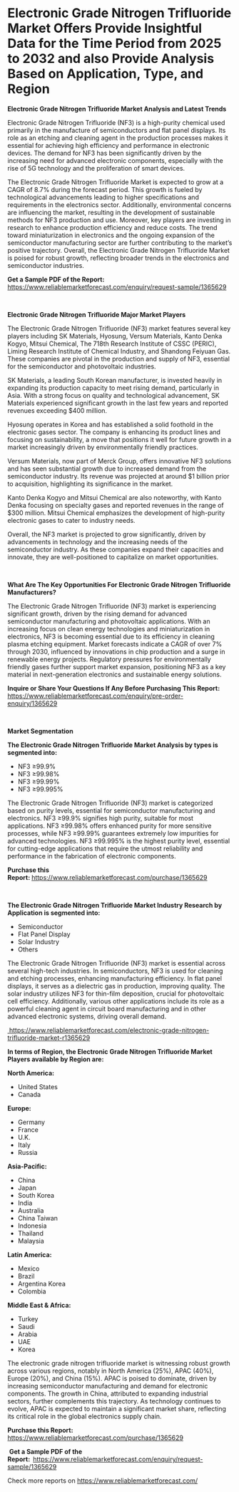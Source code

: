 <p><h1>Electronic Grade Nitrogen Trifluoride Market Offers Provide Insightful Data for the Time Period from 2025 to 2032 and also Provide Analysis Based on Application, Type, and Region</h1></p><p><strong>Electronic Grade Nitrogen Trifluoride Market Analysis and Latest Trends</strong></p>
<p><p>Electronic Grade Nitrogen Trifluoride (NF3) is a high-purity chemical used primarily in the manufacture of semiconductors and flat panel displays. Its role as an etching and cleaning agent in the production processes makes it essential for achieving high efficiency and performance in electronic devices. The demand for NF3 has been significantly driven by the increasing need for advanced electronic components, especially with the rise of 5G technology and the proliferation of smart devices.</p><p>The Electronic Grade Nitrogen Trifluoride Market is expected to grow at a CAGR of 8.7% during the forecast period. This growth is fueled by technological advancements leading to higher specifications and requirements in the electronics sector. Additionally, environmental concerns are influencing the market, resulting in the development of sustainable methods for NF3 production and use. Moreover, key players are investing in research to enhance production efficiency and reduce costs. The trend toward miniaturization in electronics and the ongoing expansion of the semiconductor manufacturing sector are further contributing to the market’s positive trajectory. Overall, the Electronic Grade Nitrogen Trifluoride Market is poised for robust growth, reflecting broader trends in the electronics and semiconductor industries.</p></p>
<p><strong>Get a Sample PDF of the Report:&nbsp;</strong> <a href="https://www.reliablemarketforecast.com/enquiry/request-sample/1365629?utm_campaign=3049&utm_medium=2&utm_source=Github&utm_content=ia&utm_term=22032025&utm_id=electronic-grade-nitrogen-trifluoride">https://www.reliablemarketforecast.com/enquiry/request-sample/1365629</a></p>
<p>&nbsp;</p>
<p><strong>Electronic Grade Nitrogen Trifluoride Major Market Players</strong></p>
<p><p>The Electronic Grade Nitrogen Trifluoride (NF3) market features several key players including SK Materials, Hyosung, Versum Materials, Kanto Denka Kogyo, Mitsui Chemical, The 718th Research Institute of CSSC (PERIC), Liming Research Institute of Chemical Industry, and Shandong Feiyuan Gas. These companies are pivotal in the production and supply of NF3, essential for the semiconductor and photovoltaic industries.</p><p>SK Materials, a leading South Korean manufacturer, is invested heavily in expanding its production capacity to meet rising demand, particularly in Asia. With a strong focus on quality and technological advancement, SK Materials experienced significant growth in the last few years and reported revenues exceeding $400 million.</p><p>Hyosung operates in Korea and has established a solid foothold in the electronic gases sector. The company is enhancing its product lines and focusing on sustainability, a move that positions it well for future growth in a market increasingly driven by environmentally friendly practices.</p><p>Versum Materials, now part of Merck Group, offers innovative NF3 solutions and has seen substantial growth due to increased demand from the semiconductor industry. Its revenue was projected at around $1 billion prior to acquisition, highlighting its significance in the market.</p><p>Kanto Denka Kogyo and Mitsui Chemical are also noteworthy, with Kanto Denka focusing on specialty gases and reported revenues in the range of $300 million. Mitsui Chemical emphasizes the development of high-purity electronic gases to cater to industry needs.</p><p>Overall, the NF3 market is projected to grow significantly, driven by advancements in technology and the increasing needs of the semiconductor industry. As these companies expand their capacities and innovate, they are well-positioned to capitalize on market opportunities.</p></p>
<p>&nbsp;</p>
<p><strong>What Are The Key Opportunities For Electronic Grade Nitrogen Trifluoride Manufacturers?</strong></p>
<p><p>The Electronic Grade Nitrogen Trifluoride (NF3) market is experiencing significant growth, driven by the rising demand for advanced semiconductor manufacturing and photovoltaic applications. With an increasing focus on clean energy technologies and miniaturization in electronics, NF3 is becoming essential due to its efficiency in cleaning plasma etching equipment. Market forecasts indicate a CAGR of over 7% through 2030, influenced by innovations in chip production and a surge in renewable energy projects. Regulatory pressures for environmentally friendly gases further support market expansion, positioning NF3 as a key material in next-generation electronics and sustainable energy solutions.</p></p>
<p><strong>Inquire or Share Your Questions If Any Before Purchasing This Report:</strong> <a href="https://www.reliablemarketforecast.com/enquiry/pre-order-enquiry/1365629?utm_campaign=3049&utm_medium=2&utm_source=Github&utm_content=ia&utm_term=22032025&utm_id=electronic-grade-nitrogen-trifluoride">https://www.reliablemarketforecast.com/enquiry/pre-order-enquiry/1365629</a></p>
<p>&nbsp;</p>
<p><strong>Market Segmentation</strong></p>
<p><strong>The Electronic Grade Nitrogen Trifluoride Market Analysis by types is segmented into:</strong></p>
<p><ul><li>NF3 ≥99.9%</li><li>NF3 ≥99.98%</li><li>NF3 ≥99.99%</li><li>NF3 ≥99.995%</li></ul></p>
<p><p>The Electronic Grade Nitrogen Trifluoride (NF3) market is categorized based on purity levels, essential for semiconductor manufacturing and electronics. NF3 ≥99.9% signifies high purity, suitable for most applications. NF3 ≥99.98% offers enhanced purity for more sensitive processes, while NF3 ≥99.99% guarantees extremely low impurities for advanced technologies. NF3 ≥99.995% is the highest purity level, essential for cutting-edge applications that require the utmost reliability and performance in the fabrication of electronic components.</p></p>
<p><strong>Purchase this Report:&nbsp;</strong><a href="https://www.reliablemarketforecast.com/purchase/1365629?utm_campaign=3049&utm_medium=2&utm_source=Github&utm_content=ia&utm_term=22032025&utm_id=electronic-grade-nitrogen-trifluoride">https://www.reliablemarketforecast.com/purchase/1365629</a></p>
<p>&nbsp;</p>
<p><strong>The Electronic Grade Nitrogen Trifluoride Market Industry Research by Application is segmented into:</strong></p>
<p><ul><li>Semiconductor</li><li>Flat Panel Display</li><li>Solar Industry</li><li>Others</li></ul></p>
<p><p>The Electronic Grade Nitrogen Trifluoride (NF3) market is essential across several high-tech industries. In semiconductors, NF3 is used for cleaning and etching processes, enhancing manufacturing efficiency. In flat panel displays, it serves as a dielectric gas in production, improving quality. The solar industry utilizes NF3 for thin-film deposition, crucial for photovoltaic cell efficiency. Additionally, various other applications include its role as a powerful cleaning agent in circuit board manufacturing and in other advanced electronic systems, driving overall demand.</p></p>
<p><a href="https://www.reliablemarketforecast.com/electronic-grade-nitrogen-trifluoride-market-r1365629?utm_campaign=3049&utm_medium=2&utm_source=Github&utm_content=ia&utm_term=22032025&utm_id=electronic-grade-nitrogen-trifluoride">&nbsp;https://www.reliablemarketforecast.com/electronic-grade-nitrogen-trifluoride-market-r1365629</a></p>
<p><strong>In terms of Region, the Electronic Grade Nitrogen Trifluoride Market Players available by Region are:</strong></p>
<p>
    <p> <strong> North America: </strong>
        <ul>
            <li>United States</li>
            <li>Canada</li>
        </ul>
        </p> 
    <p> <strong> Europe: </strong>
        <ul>
            <li>Germany</li>
            <li>France</li>
            <li>U.K.</li>
            <li>Italy</li>
            <li>Russia</li>
        </ul>
        </p> 
    <p> <strong> Asia-Pacific: </strong>
        <ul>
            <li>China</li>
            <li>Japan</li>
            <li>South Korea</li>
            <li>India</li>
            <li>Australia</li>
            <li>China Taiwan</li>
            <li>Indonesia</li>
            <li>Thailand</li>
            <li>Malaysia</li>
        </ul>
        </p> 
    <p> <strong> Latin America: </strong>
        <ul>
            <li>Mexico</li>
            <li>Brazil</li>
            <li>Argentina Korea</li>
            <li>Colombia</li>
        </ul>
        </p> 
    <p> <strong> Middle East & Africa: </strong>
        <ul>
            <li>Turkey</li>
            <li>Saudi</li>
            <li>Arabia</li>
            <li>UAE</li>
            <li>Korea</li>
        </ul>
    </p>
    </p>
<p><p>The electronic grade nitrogen trifluoride market is witnessing robust growth across various regions, notably in North America (25%), APAC (40%), Europe (20%), and China (15%). APAC is poised to dominate, driven by increasing semiconductor manufacturing and demand for electronic components. The growth in China, attributed to expanding industrial sectors, further complements this trajectory. As technology continues to evolve, APAC is expected to maintain a significant market share, reflecting its critical role in the global electronics supply chain.</p></p>
<p><strong>Purchase this Report: </strong><a href="https://www.reliablemarketforecast.com/purchase/1365629?utm_campaign=3049&utm_medium=2&utm_source=Github&utm_content=ia&utm_term=22032025&utm_id=electronic-grade-nitrogen-trifluoride">https://www.reliablemarketforecast.com/purchase/1365629</a></p>
<p>&nbsp;<strong>Get a Sample PDF of the Report:&nbsp;&nbsp;</strong><a href="https://www.reliablemarketforecast.com/enquiry/request-sample/1365629?utm_campaign=3049&utm_medium=2&utm_source=Github&utm_content=ia&utm_term=22032025&utm_id=electronic-grade-nitrogen-trifluoride">https://www.reliablemarketforecast.com/enquiry/request-sample/1365629</a></p>
<p><strong></strong></p>
<p>Check more reports on <a href="https://www.reliablemarketforecast.com/?utm_campaign=3049&utm_medium=2&utm_source=Github&utm_content=ia&utm_term=22032025&utm_id=electronic-grade-nitrogen-trifluoride">https://www.reliablemarketforecast.com/</a></p>